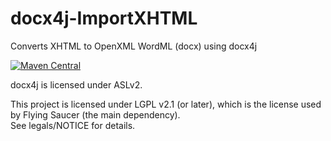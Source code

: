 docx4j-ImportXHTML
==================

Converts XHTML to OpenXML WordML (docx) using docx4j

[![Maven Central](https://maven-badges.herokuapp.com/maven-central/org.docx4j/docx4j-ImportXHTML/badge.svg)](https://maven-badges.herokuapp.com/maven-central/org.docx4j/docx4j-ImportXHTML)


docx4j is licensed under ASLv2.

This project is licensed under LGPL v2.1 (or later), which is the license used by Flying Saucer (the main dependency).  
See legals/NOTICE for details.
